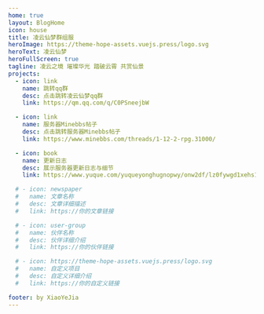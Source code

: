 ```yaml
---
home: true
layout: BlogHome
icon: house
title: 凌云仙梦群组服
heroImage: https://theme-hope-assets.vuejs.press/logo.svg
heroText: 凌云仙梦
heroFullScreen: true
tagline: 凌云之境 璀璨华光 踏破云霄 共赏仙景
projects:
  - icon: link
    name: 跳转qq群
    desc: 点击跳转凌云仙梦qq群
    link: https://qm.qq.com/q/C0PSneejbW

  - icon: link
    name: 服务器Minebbs帖子
    desc: 点击跳转服务器Minebbs帖子
    link: https://www.minebbs.com/threads/1-12-2-rpg.31000/

  - icon: book
    name: 更新日志
    desc: 展示服务器更新日志与细节
    link: https://www.yuque.com/yuqueyonghugnopwy/onw2df/lz0fywgd1xehs17w?#

  # - icon: newspaper
  #   name: 文章名称
  #   desc: 文章详细描述
  #   link: https://你的文章链接

  # - icon: user-group
  #   name: 伙伴名称
  #   desc: 伙伴详细介绍
  #   link: https://你的伙伴链接

  # - icon: https://theme-hope-assets.vuejs.press/logo.svg
  #   name: 自定义项目
  #   desc: 自定义详细介绍
  #   link: https://你的自定义链接

footer: by XiaoYeJia
---
```




